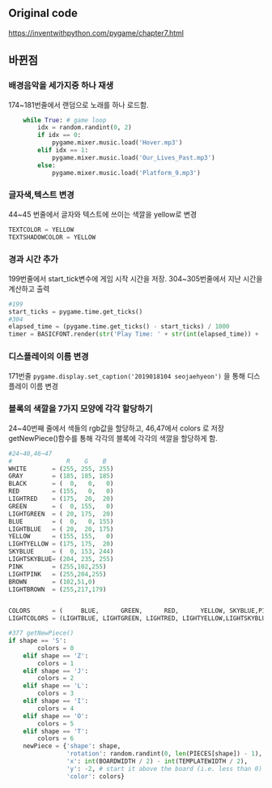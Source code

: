 ## Original code   
https://inventwithpython.com/pygame/chapter7.html   

## 바뀐점  
### 배경음악을 세가지중 하나 재생
174~181번줄에서 랜덤으로 노래를 하나 로드함.   
    
```python
    while True: # game loop   
        idx = random.randint(0, 2)   
        if idx == 0:   
            pygame.mixer.music.load('Hover.mp3')   
        elif idx == 1:   
            pygame.mixer.music.load('Our_Lives_Past.mp3')   
        else:   
            pygame.mixer.music.load('Platform_9.mp3')
```
### 글자색,텍스트 변경   
44~45 번줄에서 글자와 텍스트에 쓰이는 색깔을 yellow로 변경   
    
```python
TEXTCOLOR = YELLOW   
TEXTSHADOWCOLOR = YELLOW   
```
### 경과 시간 추가   
199번줄에서 start_tick변수에 게임 시작 시간을 저장. 304~305번줄에서 지난 시간을 계산하고 출력   
    
```python
#199   
start_ticks = pygame.time.get_ticks()   
#304   
elapsed_time = (pygame.time.get_ticks() - start_ticks) / 1000   
timer = BASICFONT.render(str('Play Time: ' + str(int(elapsed_time)) + ' sec'), True, TEXTCOLOR)   
```
### 디스플레이의 이름 변경   
171번줄 `pygame.display.set_caption('2019018104 seojaehyeon')`  을 통해 디스플레이 이름 변경   
### 블록의 색깔을 7가지 모양에 각각 할당하기   
24~40번째 줄에서 색들의 rgb값을 할당하고, 46,47에서 colors 로 저장   
getNewPiece()함수를 통해 각각의 블록에 각각의 색깔을 할당하게 함.   
    
```python
#24~40,46~47
#               R    G    B
WHITE       = (255, 255, 255)
GRAY        = (185, 185, 185)
BLACK       = (  0,   0,   0)
RED         = (155,   0,   0)
LIGHTRED    = (175,  20,  20)
GREEN       = (  0, 155,   0)
LIGHTGREEN  = ( 20, 175,  20)
BLUE        = (  0,   0, 155)
LIGHTBLUE   = ( 20,  20, 175)
YELLOW      = (155, 155,   0)
LIGHTYELLOW = (175, 175,  20)
SKYBLUE     = (  0, 153, 244)
LIGHTSKYBLUE= (204, 235, 255)
PINK        = (255,102,255)
LIGHTPINK   = (255,204,255)
BROWN       = (102,51,0)
LIGHTBROWN  = (255,217,179)


COLORS      = (     BLUE,      GREEN,      RED,      YELLOW, SKYBLUE,PINK,BROWN)
LIGHTCOLORS = (LIGHTBLUE, LIGHTGREEN, LIGHTRED, LIGHTYELLOW,LIGHTSKYBLUE,LIGHTPINK,LIGHTBROWN)

#377 getNewPiece()
if shape == 'S':
        colors = 0
    elif shape == 'Z':
        colors = 1
    elif shape == 'J':
        colors = 2
    elif shape == 'L':
        colors = 3
    elif shape == 'I':
        colors = 4
    elif shape == 'O':
        colors = 5
    elif shape == 'T':
        colors = 6
    newPiece = {'shape': shape,
                'rotation': random.randint(0, len(PIECES[shape]) - 1),
                'x': int(BOARDWIDTH / 2) - int(TEMPLATEWIDTH / 2),
                'y': -2, # start it above the board (i.e. less than 0)
                'color': colors}
```

